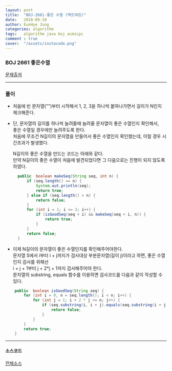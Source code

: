```yaml
---
layout: post
title:  "BOJ-2661-좋은 수열 (백트래킹)"
date:   2018-09-10
author: EunHye Jung
categories: algorithm
tags:	algorithm java boj acmicpc
comment : true
cover:  "/assets/instacode.png"
---  
```

   
  
### BOJ 2661 좋은수열    
  

[문제출저](https://www.acmicpc.net/problem/2661)   
  
     

        
- - -   
   
   
### 풀이  
     
* 처음에 빈 문자열("")부터 시작해서 1, 2, 3을 하나씩 붙여나가면서 길이가 N인지 체크해준다.    
* 단, 문자열의 길이를 하나씩 늘려줄때 늘려줄 문자열이 좋은 수열인지 확인해서,  
  좋은 수열일 경우에만 늘려주도록 한다.  
  처음에 무조건 N길이의 문자열을 만들어서 좋은 수열인지 확인했는데, 이럴 경우 시간초과가 발생했다.  		
  
  N길이의 좋은 수열을 만드는 코드는 아래와 같다.  
  만약 N길이의 좋은 수열이 처음에 발견되었다면 그 다음으로는 진행이 되지 않도록 하였다.  
  
  ```java
	public  boolean makeSeq(String seq, int n) {
		if (seq.length() == n) {
			System.out.println(seq);
			return true;
		} else if (seq.length() > n) {
			return false;
		}
		for (int i = 1; i <= 3; i++) {
			if (isGoodSeq(seq + i) && makeSeq(seq + i, n)) {
				return true;
			}
		}
		return false;
	}
  ```   

* 이제 N길이의 문자열이 좋은 수열인지를 확인해주어야한다.  
  문자열 S에서 i부터 i + j까지가 검사대상 부분문자열(길이 j)이라고 하면, 좋은 수열인지 검사를 위해선  
  i + j + 1부터 j + 2*j + 1까지 검사해주어야 한다.  
  문자열의 substring, equals 함수를 이용하면 검사코드를 다음과 같이 작성할 수 있다.  
  
```java
	public  boolean isGoodSeq(String seq) {
		for (int i = 0, n = seq.length(); i < n; i++) {
			for (int j = 1; i + 2 * j <= n; j++) {
				if (seq.substring(i, i + j).equals(seq.substring(i + j, i + 2 * j))) {
					return false;
				}
			}
		}
		return true;
	}
```  
  
   
- - -  
    
  
#### 소스코드   
  
[전체소스](https://github.com/EunHyeJung/AlgorithmStudy/blob/master/BOJ/BOJ2661.java)  
  
  
